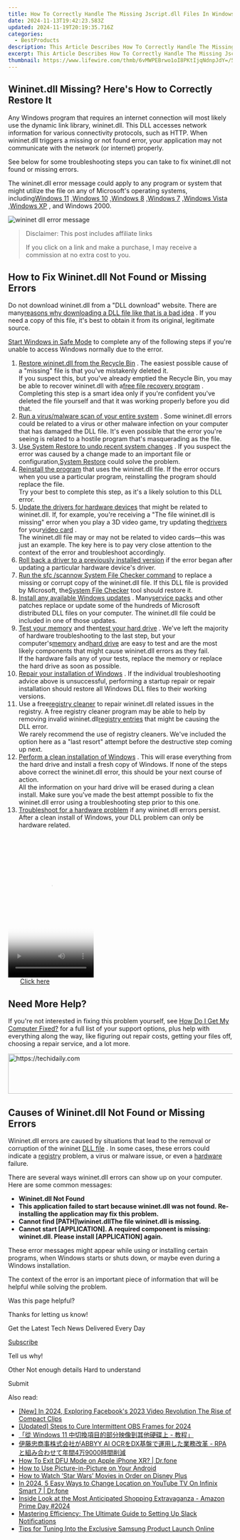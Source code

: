```yaml
---
title: How To Correctly Handle The Missing Jscript.dll Files In Windows
date: 2024-11-13T19:42:23.583Z
updated: 2024-11-19T20:19:35.716Z
categories:
  - BestProducts
description: This Article Describes How To Correctly Handle The Missing Jscript.dll Files In Windows
excerpt: This Article Describes How To Correctly Handle The Missing Jscript.dll Files In Windows
thumbnail: https://www.lifewire.com/thmb/6vMWPEBrwo1oI8PKtIjqNdnpJdY=/540x405/filters:no_upscale():max_bytes(150000):strip_icc():format(webp)/jscript-dll-error-message-5ae75dc943a1030036d18dfc.png
---
```


## Wininet.dll Missing? Here's How to Correctly Restore It
 Any Windows program that requires an internet connection will most likely use the dynamic link library, wininet.dll. This DLL accesses network information for various connectivity protocols, such as HTTP. When wininet.dll triggers a missing or not found error, your application may not communicate with the network (or internet) properly.

 See below for some troubleshooting steps you can take to fix wininet.dll not found or missing errors.  

 The wininet.dll error message could apply to any program or system that might utilize the file on any of Microsoft's operating systems, including[Windows 11](https://www.lifewire.com/windows-11-5188930) ,[Windows 10](https://www.lifewire.com/windows-10-2626217) ,[Windows 8](https://www.lifewire.com/windows-8-2626235) ,[Windows 7](https://www.lifewire.com/windows-7-2626265) ,[Windows Vista](https://www.lifewire.com/windows-vista-2626311) ,[Windows XP](https://www.lifewire.com/windows-xp-2626354) , and Windows 2000.

![wininet dll error message](https://www.lifewire.com/thmb/pBaTXyMUlR0Xc_FLaxxY3GLac2o=/1500x0/filters:no_upscale():max_bytes(150000):strip_icc():format(webp)/wininet-dll-error-message-ee04bf78a2434e4ba0d84b6aa7589f54.png)

>  Disclaimer: This post includes affiliate links
>
>  If you click on a link and make a purchase, I may receive a commission at no extra cost to you.
>

## How to Fix Wininet.dll Not Found or Missing Errors

 Do not download wininet.dll from a "DLL download" website. There are many[reasons why downloading a DLL file like that is a bad idea](https://www.lifewire.com/important-reasons-not-to-download-dll-files-2624455) . If you need a copy of this file, it's best to obtain it from its original, legitimate source.

[Start Windows in Safe Mode](https://www.lifewire.com/how-do-i-start-windows-in-safe-mode-2624480) to complete any of the following steps if you're unable to access Windows normally due to the error.

1. [Restore wininet.dll from the Recycle Bin](https://www.lifewire.com/how-to-restore-deleted-files-from-the-recycle-bin-2624515) . The easiest possible cause of a "missing" file is that you've mistakenly deleted it.  
 If you suspect this, but you've already emptied the Recycle Bin, you may be able to recover wininet.dll with a[free file recovery program](https://www.lifewire.com/free-data-recovery-software-tools-2622893) .  
 Completing this step is a smart idea only if you're confident you've deleted the file yourself and that it was working properly before you did that.
2. [Run a virus/malware scan of your entire system](https://www.lifewire.com/properly-scan-your-computer-for-viruses-and-other-malware-2624526) . Some wininet.dll errors could be related to a virus or other malware infection on your computer that has damaged the DLL file. It's even possible that the error you're seeing is related to a hostile program that's masquerading as the file.
3. [Use System Restore to undo recent system changes](https://www.lifewire.com/how-to-use-system-restore-in-windows-2626131) . If you suspect the error was caused by a change made to an important file or configuration,[System Restore](https://www.lifewire.com/what-is-system-restore-2626022) could solve the problem.
4. [Reinstall the program](https://www.lifewire.com/what-is-the-proper-way-to-reinstall-a-software-program-2624478) that uses the wininet.dll file. If the error occurs when you use a particular program, reinstalling the program should replace the file.  
 Try your best to complete this step, as it's a likely solution to this DLL error.
5. [Update the drivers for hardware devices](https://www.lifewire.com/how-to-update-drivers-in-windows-2619214) that might be related to wininet.dll. If, for example, you're receiving a "The file wininet.dll is missing" error when you play a 3D video game, try updating the[drivers](https://www.lifewire.com/what-is-a-device-driver-2625796) for your[video card](https://www.lifewire.com/what-is-a-video-card-2618161) .  
 The wininet.dll file may or may not be related to video cards—this was just an example. The key here is to pay very close attention to the context of the error and troubleshoot accordingly.
6. [Roll back a driver to a previously installed version](https://www.lifewire.com/how-to-roll-back-a-driver-in-windows-2619217) if the error began after updating a particular hardware device's driver.
7. [Run the sfc /scannow System File Checker command](https://www.lifewire.com/how-to-use-sfc-scannow-to-repair-windows-system-files-2626161) to replace a missing or corrupt copy of the wininet.dll file. If this DLL file is provided by Microsoft, the[System File Checker](https://www.lifewire.com/sfc-command-system-file-checker-2626020) tool should restore it.
8. [Install any available Windows updates](https://www.lifewire.com/how-to-check-for-install-windows-updates-2624596) . Many[service packs](https://www.lifewire.com/what-is-a-service-pack-2626010) and other patches replace or update some of the hundreds of Microsoft distributed DLL files on your computer. The wininet.dll file could be included in one of those updates.
9. [Test your memory](https://www.lifewire.com/free-memory-test-programs-2626178) and then[test your hard drive](https://www.lifewire.com/free-hard-drive-testing-programs-2626183) . We've left the majority of hardware troubleshooting to the last step, but your computer's[memory](https://www.lifewire.com/what-is-random-access-memory-ram-2618159) and[hard drive](https://www.lifewire.com/what-is-a-hard-disk-drive-2618152) are easy to test and are the most likely components that might cause wininet.dll errors as they fail.  
 If the hardware fails any of your tests, replace the memory or replace the hard drive as soon as possible.
10. [Repair your installation of Windows](https://www.lifewire.com/how-do-i-automatically-repair-windows-problems-2624907) . If the individual troubleshooting advice above is unsuccessful, performing a startup repair or repair installation should restore all Windows DLL files to their working versions.
11. Use a free[registry cleaner](https://www.lifewire.com/free-registry-cleaners-2626176) to repair wininet.dll related issues in the registry. A free registry cleaner program may be able to help by removing invalid wininet.dll[registry entries](https://www.lifewire.com/what-is-a-registry-key-2625999) that might be causing the DLL error.  
 We rarely recommend the use of registry cleaners. We've included the option here as a "last resort" attempt before the destructive step coming up next.
12. [Perform a clean installation of Windows](https://www.lifewire.com/how-to-clean-install-windows-2624904) . This will erase everything from the hard drive and install a fresh copy of Windows. If none of the steps above correct the wininet.dll error, this should be your next course of action.  
 All the information on your hard drive will be erased during a clean install. Make sure you've made the best attempt possible to fix the wininet.dll error using a troubleshooting step prior to this one.
13. [Troubleshoot for a hardware problem](https://www.lifewire.com/fix-a-dll-issue-caused-by-a-hardware-problem-2624493) if any wininet.dll errors persist. After a clean install of Windows, your DLL problem can only be hardware related.

<!-- affiliate ads begin -->
<span id="1630055">
					<video width="192" height="320" style="cursor:pointer"
           poster="//a.impactradius-go.com/display-clicktoplayimage/1630055.png"
           onclick="if(!this.playClicked){this.play();this.setAttribute('controls',true);this.playClicked=true;}">
	   <source src="//a.impactradius-go.com/display-ad/18460-1630055">
	   <img src="//a.impactradius-go.com/display-clicktoplayimage/1630055.png" style="border: none; height: 100%; width: 100%; object-fit: contain">
	</video>
	<div style="width:120px;text-align:center"><a href="javascript:window.open(decodeURIComponent('https%3A%2F%2Fcaperobbin.sjv.io%2Fc%2F5597632%2F1630055%2F18460'), '_blank');void(0);">Click here</a></div>
</span>
<img height="0" width="0" src="https://imp.pxf.io/i/5597632/1630055/18460" style="position:absolute;visibility:hidden;" border="0" />
<!-- affiliate ads end -->

## Need More Help?

 If you're not interested in fixing this problem yourself, see [How Do I Get My Computer Fixed?](https://www.lifewire.com/how-do-i-get-my-computer-fixed-2625167) for a full list of your support options, plus help with everything along the way, like figuring out repair costs, getting your files off, choosing a repair service, and a lot more.

<!-- affiliate ads begin -->
<a href="https://appsumo.8odi.net/c/5597632/2075462/7443" target="_top" id="2075462">
  <img src="//a.impactradius-go.com/display-ad/7443-2075462" border="0" alt="https://techidaily.com" width="728" height="90"/>
</a>
<img height="0" width="0" src="https://appsumo.8odi.net/i/5597632/2075462/7443" style="position:absolute;visibility:hidden;" border="0" />
<!-- affiliate ads end -->

## Causes of Wininet.dll Not Found or Missing Errors

 Wininet.dll errors are caused by situations that lead to the removal or corruption of the wininet [DLL file](https://www.lifewire.com/what-is-a-dll-file-2625852) . In some cases, these errors could indicate a [registry](https://www.lifewire.com/windows-registry-2625992) problem, a virus or malware issue, or even a [hardware](https://www.lifewire.com/computer-hardware-2625895) failure.

 There are several ways wininet.dll errors can show up on your computer. Here are some common messages:

* **Wininet.dll Not Found**
* **This application failed to start because wininet.dll was not found. Re-installing the application may fix this problem.**
* **Cannot find \[PATH\]\\wininet.dllThe file wininet.dll is missing.**
* **Cannot start \[APPLICATION\]. A required component is missing: wininet.dll. Please install \[APPLICATION\] again.**

 These error messages might appear while using or installing certain programs, when Windows starts or shuts down, or maybe even during a Windows installation.

 The context of the error is an important piece of information that will be helpful while solving the problem.

Was this page helpful?

Thanks for letting us know!

 Get the Latest Tech News Delivered Every Day

[Subscribe](https://www.lifewire.com/#)

Tell us why!

 Other  Not enough details  Hard to understand

 Submit

<ins class="adsbygoogle"
     style="display:block"
     data-ad-format="autorelaxed"
     data-ad-client="ca-pub-7571918770474297"
     data-ad-slot="1223367746"></ins>

<ins class="adsbygoogle"
     style="display:block"
     data-ad-client="ca-pub-7571918770474297"
     data-ad-slot="8358498916"
     data-ad-format="auto"
     data-full-width-responsive="true"></ins>

<span class="atpl-alsoreadstyle">Also read:</span>
<div><ul>
<li><a href="https://facebook-video-recording.techidaily.com/new-in-2024-exploring-facebooks-2023-video-revolution-the-rise-of-compact-clips/"><u>[New] In 2024, Exploring Facebook's 2023 Video Revolution The Rise of Compact Clips</u></a></li>
<li><a href="https://screen-activity-recording.techidaily.com/updated-steps-to-cure-intermittent-obs-frames-for-2024/"><u>[Updated] Steps to Cure Intermittent OBS Frames for 2024</u></a></li>
<li><a href="https://win-awesome.techidaily.com/1728508758701-windows-11/"><u>「從 Windows 11 中切換項目的部分映像到其他硬碟上 - 教程」</u></a></li>
<li><a href="https://discover-blog.techidaily.com/abbyy-ai-ocrdx-rpa49000/"><u>伊藤忠商事株式会社がABBYY AI OCRをDX基盤で運用した業務改革 - RPAと組み合わせて年間4万9000時間削減</u></a></li>
<li><a href="https://techidaily.com/how-to-exit-dfu-mode-on-apple-iphone-xr-drfone-by-drfone-ios-system-repair-ios-system-repair/"><u>How To Exit DFU Mode on Apple iPhone XR? | Dr.fone</u></a></li>
<li><a href="https://techtrends.techidaily.com/how-to-use-picture-in-picture-on-your-android/"><u>How to Use Picture-in-Picture on Your Android</u></a></li>
<li><a href="https://techtrends.techidaily.com/how-to-watch-star-wars-movies-in-order-on-disney-plus/"><u>How to Watch ‘Star Wars’ Movies in Order on Disney Plus</u></a></li>
<li><a href="https://change-location.techidaily.com/in-2024-5-easy-ways-to-change-location-on-youtube-tv-on-infinix-smart-7-drfone-by-drfone-virtual-android/"><u>In 2024, 5 Easy Ways to Change Location on YouTube TV On Infinix Smart 7 | Dr.fone</u></a></li>
<li><a href="https://techtrends.techidaily.com/inside-look-at-the-most-anticipated-shopping-extravaganza-amazon-prime-day-2024/"><u>Inside Look at the Most Anticipated Shopping Extravaganza - Amazon Prime Day #2024</u></a></li>
<li><a href="https://techtrends.techidaily.com/mastering-efficiency-the-ultimate-guide-to-setting-up-slack-notifications/"><u>Mastering Efficiency: The Ultimate Guide to Setting Up Slack Notifications</u></a></li>
<li><a href="https://techtrends.techidaily.com/tips-for-tuning-into-the-exclusive-samsung-product-launch-online/"><u>Tips for Tuning Into the Exclusive Samsung Product Launch Online</u></a></li>
</ul></div>

